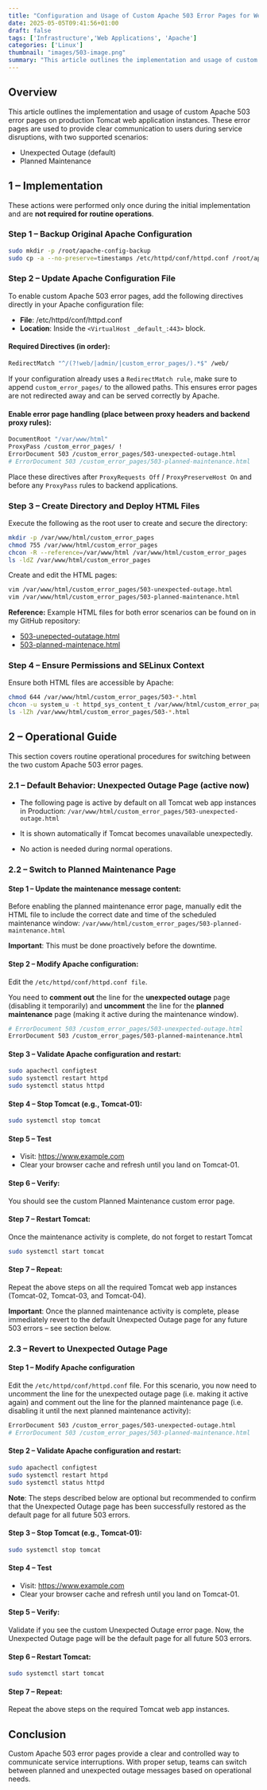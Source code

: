 ```yaml
---
title: "Configuration and Usage of Custom Apache 503 Error Pages for Web Application Instances"
date: 2025-05-05T09:41:56+01:00
draft: false
tags: ['Infrastructure','Web Applications', 'Apache']
categories: ['Linux']
thumbnail: "images/503-image.png"
summary: "This article outlines the implementation and usage of custom Apache 503 error pages on production Tomcat web application instances"
---
```

## Overview
This article outlines the implementation and usage of custom Apache 503 error pages on production Tomcat web application instances. These error pages are used to provide clear communication to users during service disruptions, with two supported scenarios:
- Unexpected Outage (default)
- Planned Maintenance

## 1 – Implementation
These actions were performed only once during the initial implementation and are **not required for routine operations**.

### Step 1 – Backup Original Apache Configuration

```bash
sudo mkdir -p /root/apache-config-backup
sudo cp -a --no-preserve=timestamps /etc/httpd/conf/httpd.conf /root/apache-config-backup/httpd.conf-$(date +"%Y%m%d")
```

### Step 2 – Update Apache Configuration File
To enable custom Apache 503 error pages, add the following directives directly in your Apache configuration file:
- **File**: /etc/httpd/conf/httpd.conf
- **Location**: Inside the `<VirtualHost _default_:443>` block.

#### Required Directives (in order):

```bash
RedirectMatch "^/(?!web/|admin/|custom_error_pages/).*$" /web/
```
If your configuration already uses a `RedirectMatch rule`, make sure to append `custom_error_pages/` to the allowed paths. This ensures error pages are not redirected away and can be served correctly by Apache.

#### Enable error page handling (place between proxy headers and backend proxy rules):

```bash
DocumentRoot "/var/www/html"
ProxyPass /custom_error_pages/ !
ErrorDocument 503 /custom_error_pages/503-unexpected-outage.html
# ErrorDocument 503 /custom_error_pages/503-planned-maintenance.html
```
Place these directives after `ProxyRequests Off` / `ProxyPreserveHost On` and before any `ProxyPass` rules to backend applications.

### Step 3 – Create Directory and Deploy HTML Files

Execute the following as the root user to create and secure the directory:

```bash
mkdir -p /var/www/html/custom_error_pages
chmod 755 /var/www/html/custom_error_pages
chcon -R --reference=/var/www/html /var/www/html/custom_error_pages
ls -ldZ /var/www/html/custom_error_pages
```

Create and edit the HTML pages:

```bash
vim /var/www/html/custom_error_pages/503-unexpected-outage.html
vim /var/www/html/custom_error_pages/503-planned-maintenance.html
```
 **Reference:** Example HTML files for both error scenarios can be found on in my GitHub repository:
 - [503-unepected-outatage.html](https://github.com/Mik3asg/custom-apache-503-error-pages/blob/main/503-unexpected-outage.html)
- [503-planned-maintenace.html](https://github.com/Mik3asg/custom-apache-503-error-pages/blob/main/503-planned-maintenance.html)

### Step 4 – Ensure Permissions and SELinux Context

Ensure both HTML files are accessible by Apache:
```bash
chmod 644 /var/www/html/custom_error_pages/503-*.html
chcon -u system_u -t httpd_sys_content_t /var/www/html/custom_error_pages/503-*.html
ls -lZh /var/www/html/custom_error_pages/503-*.html
```

## 2 – Operational Guide

This section covers routine operational procedures for switching between the two custom Apache 503 error pages.


### 2.1	– Default Behavior: Unexpected Outage Page (active now)
- The following page is active by default on all Tomcat web app instances in Production:
`/var/www/html/custom_error_pages/503-unexpected-outage.html`

- It is shown automatically if Tomcat becomes unavailable unexpectedly.

- No action is needed during normal operations.

### 2.2	– Switch to Planned Maintenance Page

#### Step 1 – Update the maintenance message content:

Before enabling the planned maintenance error page, manually edit the HTML file to include the correct date and time of the scheduled maintenance window: `/var/www/html/custom_error_pages/503-planned-maintenance.html`

**Important**:  This must be done proactively before the downtime.

#### Step 2 – Modify Apache configuration:
Edit the `/etc/httpd/conf/httpd.conf file`.

You need to **comment out** the line for the **unexpected outage** page (disabling it temporarily) and **uncomment** the line for the **planned maintenance** page (making it active during the maintenance window).

```bash
# ErrorDocument 503 /custom_error_pages/503-unexpected-outage.html
ErrorDocument 503 /custom_error_pages/503-planned-maintenance.html
```

#### Step 3 – Validate Apache configuration and restart:

```bash
sudo apachectl configtest
sudo systemctl restart httpd
sudo systemctl status httpd
```

#### Step 4 – Stop Tomcat (e.g., Tomcat-01):

```bash
sudo systemctl stop tomcat
```

#### Step 5 – Test
- Visit: https://www.example.com
- Clear your browser cache and refresh until you land on Tomcat-01.

#### Step 6 – Verify:
You should see the custom Planned Maintenance custom error page.

#### Step 7 – Restart Tomcat:
Once the maintenance activity is complete, do not forget to restart Tomcat
```bash
sudo systemctl start tomcat
```

#### Step 7 – Repeat:
Repeat the above steps on all the required Tomcat web app instances (Tomcat-02, Tomcat-03, and Tomcat-04).

**Important**: Once the planned maintenance activity is complete, please immediately revert to the default Unexpected Outage page for any future 503 errors – see section below.

### 2.3	– Revert to Unexpected Outage Page

#### Step 1 – Modify Apache configuration
Edit the `/etc/httpd/conf/httpd.conf` file.
For this scenario, you now need to uncomment the line for the unexpected outage page (i.e. making it active again) and comment out the line for the planned maintenance page (i.e. disabling it until the next planned maintenance activity):

```bash
ErrorDocument 503 /custom_error_pages/503-unexpected-outage.html
# ErrorDocument 503 /custom_error_pages/503-planned-maintenance.html
```

#### Step 2 – Validate Apache configuration and restart:

```bash
sudo apachectl configtest
sudo systemctl restart httpd
sudo systemctl status httpd
```

**Note**: The steps described below are optional but recommended to confirm that the Unexpected Outage page has been successfully restored as the default page for all future 503 errors.

#### Step 3 – Stop Tomcat (e.g., Tomcat-01):

```bash
sudo systemctl stop tomcat
```

#### Step 4 – Test
- Visit: https://www.example.com
- Clear your browser cache and refresh until you land on Tomcat-01.

#### Step 5 – Verify:
Validate if you see the custom Unexpected Outage error page. Now, the Unexpected Outage page will be the default page for all future 503 errors.

#### Step 6 – Restart Tomcat:

```bash
sudo systemctl start tomcat
```

#### Step 7 – Repeat:
Repeat the above steps on the required Tomcat web app instances.

## Conclusion
Custom Apache 503 error pages provide a clear and controlled way to communicate service interruptions. With proper setup, teams can switch between planned and unexpected outage messages based on operational needs.